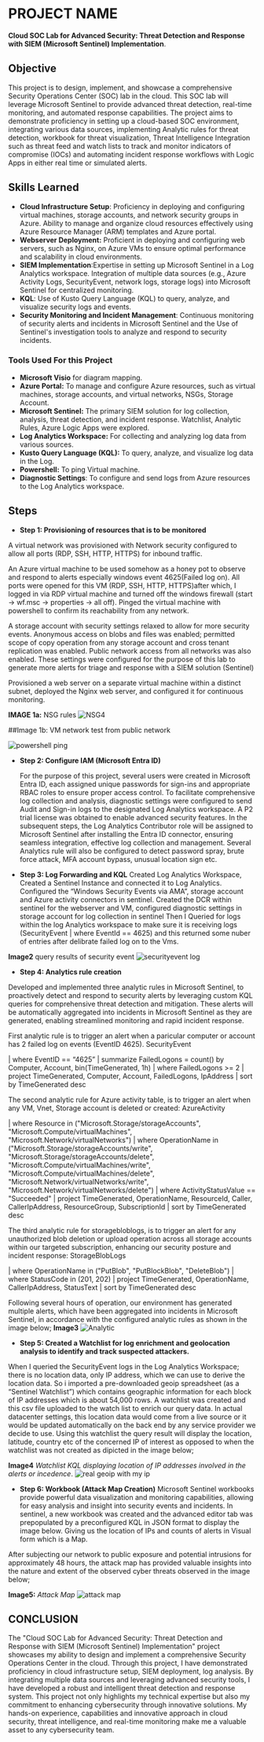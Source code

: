 # PROJECT NAME
 
 **Cloud SOC Lab for Advanced Security: Threat Detection and Response with SIEM (Microsoft Sentinel) Implementation**.
 
 ## Objective
  This project is to design, implement, and showcase a comprehensive Security Operations Center (SOC) lab in the cloud. This SOC lab will leverage Microsoft Sentinel to provide advanced threat detection, real-time monitoring, and automated response capabilities. The project aims to demonstrate proficiency in setting up a cloud-based SOC environment, integrating various data sources, implementing Analytic rules for threat detection, workbook for threat visualization, Threat Intelligence Integration such as threat feed  and watch lists to track and monitor indicators of compromise (IOCs) and automating incident response workflows with Logic Apps in either real time or simulated alerts.

  ## Skills Learned
  - __Cloud Infrastructure Setup__: Proficiency in deploying and configuring virtual machines, storage accounts, and network security groups in Azure. Ability to manage and organize cloud resources effectively using Azure Resource Manager (ARM) templates and Azure portal.
  - __Webserver Deployment:__ Proficient in deploying and configuring web servers, such as Nginx, on Azure VMs to ensure optimal performance and scalability in cloud environments.
  - __SIEM Implementation__:Expertise in setting up Microsoft Sentinel in a Log Analytics workspace. Integration of multiple data sources (e.g., Azure Activity Logs, SecurityEvent, network logs, storage logs) into Microsoft Sentinel for centralized monitoring.
  - __KQL__: Use of Kusto Query Language (KQL) to query, analyze, and visualize security logs and events.
  - __Security Monitoring and Incident Management__: Continuous monitoring of security alerts and incidents in Microsoft Sentinel and the Use of Sentinel's investigation tools to analyze and respond to security incidents.
    

  ### Tools Used For this Project
- __Microsoft Visio__ for diagram mapping.
- __Azure Portal:__ To manage and configure Azure resources, such as virtual machines, storage accounts, and virtual networks, NSGs, Storage Account.
- __Microsoft Sentinel:__ The primary SIEM solution for log collection, analysis, threat detection, and incident response. Watchlist, Analytic Rules, Azure Logic Apps were explored.
- __Log Analytics Workspace:__ For collecting and analyzing log data from various sources.
- __Kusto Query Language (KQL):__ To query, analyze, and visualize log data in the Log.
- __Powershell:__ To ping Virtual machine.
- __Diagnostic Settings__: To configure and send logs from Azure resources to the Log Analytics workspace.

## Steps
- **Step 1: Provisioning of resources that is to be monitored**

A virtual network was provisioned with Network security configured to allow all ports (RDP, SSH, HTTP, HTTPS) for inbound traffic.

An Azure virtual machine to be used somehow as a honey pot to observe and respond to alerts especially windows event 4625(Failed log on). All ports were opened for this VM (RDP, SSH, HTTP, HTTPS)after which, I logged in via RDP virtual machine and turned off the windows firewall (start -> wf.msc -> properties -> all off). Pinged the virtual machine with powershell to confirm its reachability from any network.

A storage account with security settings relaxed to allow for more security events. Anonymous access on blobs and files was enabled; permitted scope of copy operation from any storage account and cross tenant replication was enabled. Public network access from all networks was also enabled. These settings were configured for the purpose of this lab to generate more alerts for triage and response with a SIEM solution (Sentinel)

Provisioned a web server on a separate virtual machine within a distinct subnet, deployed the Nginx web server, and configured it for continuous monitoring.

**IMAGE 1a:** NSG rules 
![NSG4](https://github.com/user-attachments/assets/ba9e8cd3-17ef-4ed5-b490-61bb49548bc6)

##Image 1b: VM network test from public network

![powershell ping](https://github.com/user-attachments/assets/296e2974-015f-40ce-826d-362b30c7bbff)






- **Step 2: Configure IAM (Microsoft Entra ID)**

   For the purpose of this project, several users were created in Microsoft Entra ID, each assigned unique passwords for sign-ins and appropriate RBAC roles to ensure proper access control. To facilitate comprehensive log collection and analysis, diagnostic settings were configured to send Audit and Sign-in logs to the designated Log Analytics workspace. A P2 trial license was obtained to enable advanced security features. In the subsequent steps, the Log Analytics Contributor role will be assigned to Microsoft Sentinel after installing the Entra ID connector, ensuring seamless integration, effective log collection and management. Several Analytics rule will also be configured to detect password spray, brute force attack, MFA account bypass, unusual location sign etc.

- **Step 3: Log Forwarding and KQL**
Created Log Analytics Workspace, Created a Sentinel Instance and connected it to Log Analytics.
Configured the “Windows Security Events via AMA”, storage account and Azure activity connectors in sentinel.
Created the DCR within sentinel for the webserver and VM, configured diagnostic settings in storage account for log collection in sentinel
Then I Queried for logs within the log Analytics workspace to make sure it is receiving logs (SecurityEvent
| where EventId == 4625) and this returned some nuber of entries after delibrate failed log on to the Vms.

**Image2** query results of security event
![securityevent log](https://github.com/user-attachments/assets/adfd9be5-b534-4550-925e-ee5b59895349)








- **Step 4: Analytics rule creation**

 Developed and implemented three analytic rules in Microsoft Sentinel, to proactively detect and respond to security alerts by leveraging custom KQL queries for comprehensive threat detection and mitigation. These alerts will be automatically aggregated into incidents in Microsoft Sentinel as they are generated, enabling streamlined monitoring and rapid incident response.

 First analytic rule is to trigger an alert when a paricular computer or account has 2 failed log on events (EventID 4625). 
SecurityEvent

| where EventID == “4625” 
| summarize FailedLogons = count() by Computer, Account, bin(TimeGenerated, 1h)
| where FailedLogons >= 2
| project TimeGenerated, Computer, Account, FailedLogons, IpAddress
| sort by TimeGenerated desc

The second analytic rule for Azure activity table, is to trigger an alert when any VM, Vnet, Storage account is deleted or created:
AzureActivity

| where Resource in ("Microsoft.Storage/storageAccounts", "Microsoft.Compute/virtualMachines", "Microsoft.Network/virtualNetworks")
| where OperationName in ("Microsoft.Storage/storageAccounts/write", "Microsoft.Storage/storageAccounts/delete", 
                         "Microsoft.Compute/virtualMachines/write", "Microsoft.Compute/virtualMachines/delete", 
                         "Microsoft.Network/virtualNetworks/write", "Microsoft.Network/virtualNetworks/delete")
| where ActivityStatusValue == "Succeeded"
| project TimeGenerated, OperationName, ResourceId, Caller, CallerIpAddress, ResourceGroup, SubscriptionId
| sort by TimeGenerated desc

The third analytic rule for storagebloblogs, is to trigger an alert for any unauthorized blob deletion or upload operation across all storage accounts within our targeted subscription, enhancing our security posture and incident response:
StorageBlobLogs

| where OperationName in ("PutBlob", "PutBlockBlob", "DeleteBlob")
| where StatusCode in (201, 202)
| project TimeGenerated, OperationName, CallerIpAddress, StatusText
| sort by TimeGenerated desc

Following several hours of operation, our environment has generated multiple alerts, which have been aggregated into incidents in Microsoft Sentinel, in accordance with the configured analytic rules as shown in the image below;
**Image3**
![Analytic](https://github.com/user-attachments/assets/1855ff51-49be-4eb0-86f6-ba812b4e4a28)









- **Step 5: Created a Watchlist for log enrichment and geolocation analysis to identify and track suspected attackers.**

When I queried the SecurityEvent logs in the Log Analytics Workspace; there is no location data, only IP address, which we can use to derive the location data.
So i imported a pre-downloaded geoip spreadsheet (as a “Sentinel Watchlist”) which contains geographic information for each block of IP addresses which is about 54,000 rows.
A watchlist was created and this csv file uploaded to the watch list to enrich our query data.
In actual datacenter settings, this location data would come from a live source or it would be updated automatically on the back end by any service provider we decide to use.
Using this watchlist the query result will display the location, latitude, country etc of the concerned IP of interest as opposed to when the watchlist was not created as dipicted in the image below;
   
   **Image4** *Watchlist KQL displaying location of IP addresses involved in the alerts or incedence*.
   ![real geoip with my ip](https://github.com/user-attachments/assets/4290e154-b777-4e86-a944-588b9703abe6)
 



- **Step 6: Workbook (Attack Map Creation)**
Microsoft Sentinel workbooks provide powerful data visualization and monitoring capabilities, allowing for easy analysis and insight into security events and incidents.
In sentinel, a new workbook was created and   the advanced editor tab was prepopulated by a preconfigured KQL in JSON format to display the image below. Giving us the location of IPs and counts of alerts in Visual form which is a Map.

After subjecting our network to public exposure and potential intrusions for approximately 48 hours, the attack map has provided valuable insights into the nature and extent of the observed cyber threats observed in the image below;

**Image5:** *Attack Map* ![attack map](https://github.com/user-attachments/assets/905f950a-6a73-4911-a783-e576b0f790ba)


   
  
   
   
   
   ## CONCLUSION

The "Cloud SOC Lab for Advanced Security: Threat Detection and Response with SIEM (Microsoft Sentinel) Implementation" project showcases my ability to design and implement a comprehensive Security Operations Center in the cloud. Through this project, I have demonstrated proficiency in cloud infrastructure setup, SIEM deployment, log analysis. By integrating multiple data sources and leveraging advanced security tools, I have developed a robust and intelligent threat detection and response system. This project not only highlights my technical expertise but also my commitment to enhancing cybersecurity through innovative solutions. My hands-on experience, capabilities and innovative approach in cloud security, threat intelligence, and real-time monitoring make me a valuable asset to any cybersecurity team.






 







